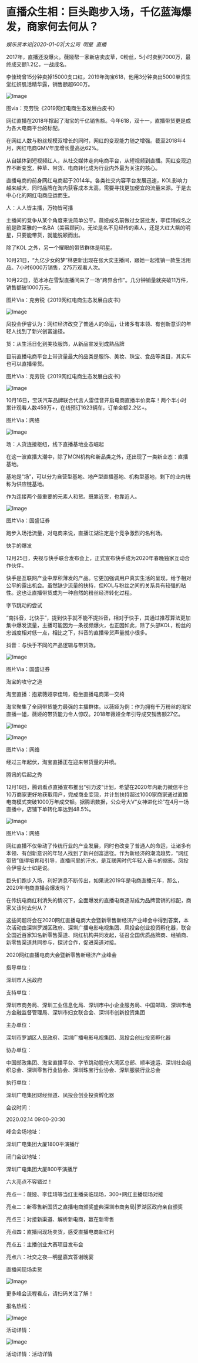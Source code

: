 # 直播众生相：巨头跑步入场，千亿蓝海爆发，商家何去何从？

*娱乐资本论|2020-01-03|大公司 
                                                明星 
                                                直播*

2017年，直播还没爆火。薇娅帮一家新店卖皮草，0粉丝，5小时卖到7000万，最终成交额1.2亿，一战成名。

李佳琦曾15分钟卖掉15000支口红，2019年淘宝618，他用3分钟卖出5000单资生堂红妍肌活精华露，销售额超600万。

![Image](http://static.ylzbl.com/uploads/ueditor/php/upload/image/20200103/1578037119113636.png)

图via：克劳锐《2019网红电商生态发展白皮书》

网红直播在2018年撑起了淘宝的千亿销售额。今年618，双十一，直播带货更是成为各大电商平台的标配。

在网红人数与粉丝规模双增长的同时，网红的变现能力随之增强。截至2018年4月，网红电商GMV年度增长量高达62%。

从自媒体到短视频红人，从社交媒体走向电商平台，从短视频到直播。网红变现边界不断变宽，种草、带货、电商转化成为行业内外最为关注的核心。

直播电商的前身网红电商起于2014年。各类社交内容平台发展迅速，KOL影响力越来越大，同时品牌在淘内获客成本太高，需要寻找更加便宜的流量来源。于是去中心化的网红电商应运而生。

人：人人皆主播，万物皆可播

主播间的竞争从某个角度来说简单公平。薇娅成名前做过女装批发，李佳琦成名之前是欧莱雅的一名BA（美容顾问）。无论是名不见经传的素人，还是大红大紫的明星，只要能带货，就能脱颖而出。

除了KOL 之外，另一个耀眼的带货群体是明星。

10月21日，“九亿少女的梦”林更新出现在张大奕主播间，跟她一起推销一款生活用品。7小时6000万销售，275万观看人次。

10月22日，范冰冰在雪梨直播间来了一场“跨界合作”。几分钟销量就突破11万件，销售额破1000万元。

图片Via：克劳锐《2019网红电商生态发展白皮书》

![Image](http://static.ylzbl.com/uploads/ueditor/php/upload/image/20200103/1578037163321786.jpeg)

凤投会伊睿认为：网红经济改变了普通人的命运，让诸多有本领、有创新意识的年轻人找到了新兴创富途径。

货：从生活日化到美妆服饰，从新品宣发到成熟品牌

目前直播电商平台上带货量最大的品类是服饰、美妆、珠宝、食品等类目，其实车也可以直播带货。

图片Via：克劳锐《2019网红电商生态发展白皮书》

![Image](http://static.ylzbl.com/uploads/ueditor/php/upload/image/20200103/1578037233930500.png)

10月16日，宝沃汽车品牌联合代言人雷佳音开启电商直播半价卖车！两个半小时累计观看人数459万+，在线预订1623辆车，订单金额2.2亿+。

图片Via：网络

![Image](http://static.ylzbl.com/uploads/ueditor/php/upload/image/20200103/1578037262353020.png)

场：人货连接枢纽，线下直播基地业态崛起

在这一波直播大潮中，除了MCN机构和新品类之外，还出现了一类新业态：直播基地。

基地是“场”，可以分为自营型基地、地产型直播基地、机构型基地，剩下的业内统称为供应链基地。

作为连接两个最重要的元素人和货。既靠近货，也靠近人。

![Image](http://static.ylzbl.com/uploads/ueditor/php/upload/image/20200103/1578037277643415.png)

图片Via：国盛证券

跑步入场抢流量，对电商来说，直播江湖注定是个竞争激烈的名利场。

快手的爆发

12月25日，央视与快手联合发布会上，正式宣布快手成为2020年春晚独家互动合作伙伴。

快手是互联网产业中厚积薄发的产品。它更加强调用户真实生活的呈现，给予相对公平的露出机会。虽然缺少流量的扶持，但KOL与粉丝之间的关系具有较强的粘性。这也让直播带货成为一种自然的粉丝经济转化过程。

字节跳动的尝试

“南抖音，北快手”，提到快手就不能不提抖音，相对于快手，其通过推荐算法更加集中爆发流量，主播可能因为一条视频爆火，也正因如此，除了头部KOL，粉丝的忠诚度相对低一点，相比之下，抖音的直播带货声量就小很多。

抖音：与快手不同的产品逻辑与带货效。

![Image](http://static.ylzbl.com/uploads/ueditor/php/upload/image/20200103/1578037298863533.png)

图片Via：国盛证券

淘宝的攻守之道

淘宝直播：抱紧薇娅李佳琦，稳坐直播电商第一交椅

淘宝聚集了全网带货能力最强的主播群体。以薇娅为例：作为拥有千万粉丝的淘宝直播一姐，薇娅的带货能力令人惊叹。2018年薇娅全年引导成交销售额27亿。

![Image](http://ylzbl.com/laravel-u-editor/themes/default/images/spacer.gif)

![Image](http://static.ylzbl.com/uploads/ueditor/php/upload/image/20200103/1578037477712727.png)

图片Via：网络

经过三年起伏，淘宝直播正在迎来带货量的井喷。

腾讯的后起之秀

12月16日，腾讯看点直播宣布推出“引力波”计划，希望在2020年内助力微信平台10万商家更好地获取用户，完成商业变现，并计划扶持超过1000家商家通过直播电商模式突破1000万年成交额。据腾讯数据，公众号大V“女神进化论”在4月一场直播中，店铺下单转化率达到48.5%。

![Image](http://static.ylzbl.com/uploads/ueditor/php/upload/image/20200103/1578037495128933.png)

图片Via：网络

网红直播不仅带动了传统行业的产业发展，同时也改变了普通人的命运，让诸多有本领、有创新意识的年轻人找到了新兴创富途径。作为新经济的潮流趋势，“网红带货”值得培育和引导，直播间里的汗水，是互联网时代年轻人奋斗的缩影。凤投会伊睿女士如是说。

巨头们跑步入场，利好消息不断传出，如果说2019年是电商直播元年，那么，2020年电商直播会爆发吗？

在传统电商红利消失的情况下，全面爆发的直播电商逐渐成为品牌营销的标配，商家又该何去何从？

这些问题将会在2020网红直播电商大会暨新零售新经济产业峰会中得到答案，本次活动由深圳罗湖区政府、深圳广播电影电视集团、凤投会创业投资孵化器，联合全国近百家知名新零售渠道、网红机构共同发起，征召全国优质品牌商、经销商、新零售渠道共同参与，探讨合作，促进渠道对接。

2020网红直播电商大会暨新零售新经济产业峰会

指导单位：

深圳市人民政府

支持单位：

深圳市商务局、深圳工业信息化局、深圳市中小企业服务局、中国邮政、深圳市地方金融监督管理局、深圳市妇女联合会、深圳市创新投资集团

主办单位：

深圳市罗湖区人民政府、深圳广播电影电视集团、凤投会创业投资孵化器

协办单位：

中国邮政集团、淘宝直播平台、字节跳动股份大湾区总部、顺丰速运、深圳社会组织总会、深圳零售行业协会、深圳珠宝行业协会、深圳服装行业总会

执行单位：

深圳广电集团财经频道、凤投会创业投资孵化器

会议时间：

2020.02.14 09:00-20:30

峰会会场地址：

深圳广电集团大厦1800平演播厅

闭门会议地址：

深圳广电集团大厦800平演播厅

六大亮点不容错过！

亮点一：薇娅、李佳琦等当红主播亲临现场，300+网红主播现场对接

亮点二：新零售新国货之直播电商颁奖盛典深圳市商务局|罗湖区政府亲自颁奖

亮点三：对接新渠道、解析新电商，赢在新零售

亮点四：直播间现场卖货，感受直播电商新红利

亮点五：主播创业大赛项目发布会

亮点六：社交之夜—明星嘉宾答谢晚宴

直播间现场卖货

![Image](http://static.ylzbl.com/uploads/ueditor/php/upload/image/20200103/1578037535480605.png)

更多峰会流程看点，请扫码关注了解！

报名热线：

![Image](http://static.ylzbl.com/uploads/ueditor/php/upload/image/20200103/1578037564829319.png)

活动详情：

![Image](http://static.ylzbl.com/uploads/ueditor/php/upload/image/20200103/1578037603422248.png)

活动详情：活动详情

